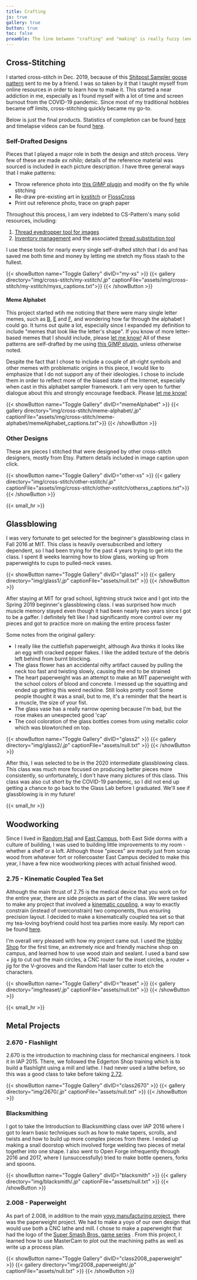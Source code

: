 ```yaml
---
title: Crafting
js: true
gallery: true
button: true
toc: false
preamble: The line between "crafting" and "making" is really fuzzy (and highly gendered). I tried to split the line as "craft" being the pursuit of aesthetics, while "make" being the pursuit of functionality. In other words, the items in this section were created more for artistic expression. <p></p> These days, my main medium has been cross stitch, since many of the other hobbies were only possible with MIT's resources. I hope to return to some of those more expensive hobbies someday!
---
```


## Cross-Stitching

I started cross-stitch in Dec. 2019, because of this [Shitpost Sampler goose pattern](https://gumroad.com/l/EBtyT) sent to me by a friend. I was so taken by it that I taught myself from online resources in order to learn how to make it. This started a near addiction in me, especially as I found myself with a lot of time and screen burnout from the COVID-19 pandemic. Since most of my traditional hobbies became off limits, cross-stitching quickly became my go-to.

Below is just the final products. Statistics of completion can be found [here](https://docs.google.com/spreadsheets/d/1Vcd6L7MHAWh-QI90RvRpkCAWClIS9qQJx9g54hU0ncg/edit#gid=930961933) and timelapse videos can be found [here](https://www.youtube.com/playlist?list=PL68ZlYWDbKuckMvzBOga0BcritA8-QWuF).

### Self-Drafted Designs

Pieces that I played a major role in both the design and stitch process. Very few of these are made _ex nihilo_; details of the reference material was sourced is included in each picture description. I have three general ways that I make patterns:

*   Throw reference photo into [this GIMP plugin](https://gimplearn.net/viewtopic.php?p=3397#p3397) and modify on the fly while stitching
*   Re-draw pre-existing art in [kxstitch](https://apps.kde.org/en/kxstitch) or [FlossCross](https://flosscross.com/)
*   Print out reference photo, trace on graph paper

Throughout this process, I am very indebted to CS-Pattern's many solid resources, including:

1.  [Thread eyedropper tool for images](https://cs-pattern.com/dmc-color-picker.php)
2.  [Inventory management](https://cs-pattern.com/dmc-short-list.php) and the associated [thread substitution tool](https://cs-pattern.com/dmc-substitute-color-picker.php)

I use these tools for nearly every single self-drafted stitch that I do and has saved me both time and money by letting me stretch my floss stash to the fullest.

{{< showButton name="Toggle Gallery" divID="my-xs" >}}
{{< gallery directory="img/cross-stitch/my-xstitch/*.jp*" captionFile="assets/img/cross-stitch/my-xstitch/myxs_captions.txt">}}
{{< /showButton >}}
<p></p>

#### Meme Alphabet

This project started wtih me noticing that there were many single letter memes, such as [B](https://knowyourmeme.com/memes/b-button-emoji-%F0%9F%85%B1), [E](https://knowyourmeme.com/memes/lord-marquaad-e) and [F](https://knowyourmeme.com/memes/press-f-to-pay-respects), and wondering how far through the alphabet I could go. It turns out quite a lot, especially since I expanded my definition to include "memes that look like the letter's shape". If you know of more letter-based memes that I should include, please [let me know!](https://litchin.wordpress.com/contact/) All of these patterns are self-drafted by me using [this GIMP plugin](https://gimplearn.net/viewtopic.php?p=3397#p3397), unless otherwise noted.

Despite the fact that I chose to include a couple of alt-right symbols and other memes with problematic origins in this piece, I would like to emphasize that I do not support any of their ideologies. I chose to include them in order to reflect more of the biased state of the Internet, especially when cast in this alphabet sampler framework. I am very open to further dialogue about this and strongly encourage feedback. Please [let me know!](https://litchin.wordpress.com/contact/)

{{< showButton name="Toggle Gallery" divID="memeAlphabet" >}}
{{< gallery directory="img/cross-stitch/meme-alphabet/*.jp*" captionFile="assets/img/cross-stitch/meme-alphabet/memeAlphabet_captions.txt">}}
{{< /showButton >}}
<p></p>

### Other Designs

These are pieces I stitched that were designed by other cross-stitch designers, mostly from Etsy. Pattern details included in image caption upon click.

{{< showButton name="Toggle Gallery" divID="other-xs" >}}
{{< gallery directory="img/cross-stitch/other-xstitch/*.jp*" captionFile="assets/img/cross-stitch/other-xstitch/otherxs_captions.txt">}}
{{< /showButton >}}
<p></p>

{{< small_hr >}}

## Glassblowing
I was very fortunate to get selected for the beginner's glassblowing class in Fall 2016 at MIT. This class is heavily oversubscribed and lottery dependent, so I had been trying for the past 4 years trying to get into the class. I spent 8 weeks learning how to blow glass, working up from paperweights to cups to pulled-neck vases.

{{< showButton name="Toggle Gallery" divID="glass1" >}}
{{< gallery directory="img/glass1/*.jp*" captionFile="assets/null.txt" >}}
{{< /showButton >}}
<p></p>

After staying at MIT for grad school, lightning struck twice and I got into the Spring 2019 beginner's glassblowing class. I was surprised how much muscle memory stayed even though it had been nearly two years since I got to be a gaffer. I definitely felt like I had significantly more control over my pieces and got to practice more on making the entire process faster

Some notes from the original gallery:
* I really like the cuttlefish paperweight, although Ava thinks it looks like an egg with cracked pepper flakes. I like the added texture of the debris left behind from burnt blocking.
* The glass flower has an accidental nifty artifact caused by pulling the neck too fast and twisting slowly, causing the end to be strained
* The heart paperweight was an attempt to make an MIT paperweight with the school colors of blood and concrete. I messed up the squatting and ended up getting this weird neckline. Still looks pretty cool! Some people thought it was a snail, but to me, it's a reminder that the heart is a muscle, the size of your fist.
* The glass vase has a really narrow opening because I'm bad, but the rose makes an unexpected good 'cap'
* The cool coloration of the glass bottles comes from using metallic color which was blowtorched on top.

{{< showButton name="Toggle Gallery" divID="glass2" >}}
{{< gallery directory="img/glass2/*.jp*" captionFile="assets/null.txt" >}}
{{< /showButton >}}
<p></p>

After this, I was selected to be in the 2020 intermediate glassblowing class. This class was much more focused on producing better pieces more consistently, so unfortunately, I don't have many pictures of this class. This class was also cut short by the COVID-19 pandemic, so I did not end up getting a chance to go back to the Glass Lab before I graduated. We'll see if glassblowing is in my future!

{{< small_hr >}}

## Woodworking

Since I lived in [Random Hall](http://web.mit.edu/random-hall/www/) and [East Campus](http://www.eastcamp.us/), both East Side dorms with a culture of building, I was used to building little improvements to my room - whether a shelf or a loft. Although those "pieces" are mostly just from scrap wood from whatever fort or rollercoaster East Campus decided to make this year, I have a few nice woodworking pieces with actual finished wood.

### 2.75 - Kinematic Coupled Tea Set

Although the main thrust of 2.75 is the medical device that you work on for the entire year, there are side projects as part of the class. We were tasked to make any project that involved a [kinematic coupling](http://kinematiccouplings.org/), a way to exactly constrain (instead of overconstrain) two components, thus ensuring precision layout. I decided to make a kinematically coupled tea set so that my tea-loving boyfriend could host tea parties more easily. My report can be found [here](/files/Chin_KC_writeup.pdf).

I'm overall very pleased with how my project came out. I used the [Hobby Shop](http://studentlife.mit.edu/hobbyshop) for the first time, an extremely nice and friendly machine shop on campus, and learned how to use wood stain and sealant. I used a band saw + jig to cut out the main circles, a CNC router for the inset circles, a router + jig for the V-grooves and the Random Hall laser cutter to etch the characters. 

{{< showButton name="Toggle Gallery" divID="teaset" >}}
{{< gallery directory="img/teaset/*.jp*" captionFile="assets/null.txt" >}}
{{< /showButton >}}
<p></p>

{{< small_hr >}}

## Metal Projects

### 2.670 - Flashlight
2.670 is the introduction to machining class for mechanical engineers. I took it in IAP 2015. There, we followed the Edgerton Shop training which is to build a flashlight using a mill and lathe. I had never used a lathe before, so this was a good class to take before taking [2.72](/projects/hardware/lathe.html).

{{< showButton name="Toggle Gallery" divID="class2670" >}}
{{< gallery directory="img/2670/*.jp*" captionFile="assets/null.txt" >}}
{{< /showButton >}}
<p></p>

### Blacksmithing

I got to take the Introduction to Blacksmithing class over IAP 2016 where I got to learn basic techniques such as how to make tapers, scrolls, and twists and how to build up more complex pieces from there. I ended up making a snail doorstop which involved forge welding two pieces of metal together into one shape. I also went to Open Forge infrequently through 2016 and 2017, where I (unsuccessfully) tried to make bottle openers, forks and spoons.

{{< showButton name="Toggle Gallery" divID="blacksmith" >}}
{{< gallery directory="img/blacksmith/*.jp*" captionFile="assets/null.txt" >}}
{{< /showButton >}}
<p></p>

### 2.008 - Paperweight

As part of 2.008, in addition to the main [yoyo manufacturing project](/projects/hardware/yoyo.html), there was the paperweight project. We had to make a yoyo of our own design that would use both a CNC lathe and mill. I chose to make a paperweight that had the logo of the [Super Smash Bros. game series](https://en.wikipedia.org/wiki/Super_Smash_Bros.) . From this project, I learned how to use MasterCam to plot out the machining paths as well as write up a process plan.

{{< showButton name="Toggle Gallery" divID="class2008_paperweight" >}}
{{< gallery directory="img/2008_paperweight/*.jp*" captionFile="assets/null.txt" >}}
{{< /showButton >}}
<p></p>